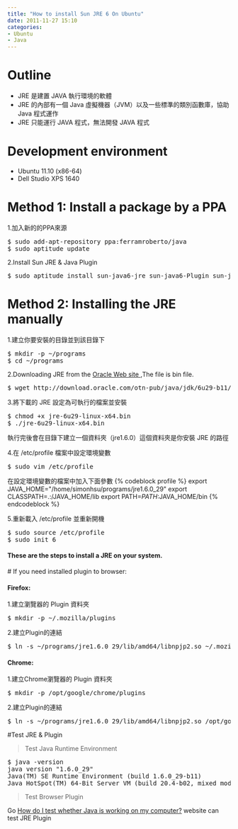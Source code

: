 ```yaml
---
title: "How to install Sun JRE 6 On Ubuntu"
date: 2011-11-27 15:10
categories:
- Ubuntu
- Java
---
```


# Outline
+ JRE 是建置 JAVA 執行環境的軟體
+ JRE 的內部有一個 Java 虛擬機器（JVM）以及一些標準的類別函數庫，協助 Java 程式運作
+ JRE 只能運行 JAVA 程式，無法開發 JAVA 程式
<p></p>

# Development environment
* Ubuntu 11.10 (x86-64)
* Dell Studio XPS 1640
<p></p>

# Method 1: Install a package by a PPA
1.加入新的的PPA來源
<pre class="prettyprint text">
$ sudo add-apt-repository ppa:ferramroberto/java
$ sudo aptitude update
</pre>
2.Install Sun JRE & Java Plugin
<pre class="prettyprint text">
$ sudo aptitude install sun-java6-jre sun-java6-Plugin sun-java6-fonts
</pre>

# Method 2: Installing the JRE manually
1.建立你要安裝的目錄並到該目錄下
<pre class="prettyprint text">
$ mkdir -p ~/programs
$ cd ~/programs
</pre>

2.Downloading JRE from the [Oracle Web site ](http://www.oracle.com/technetwork/java/javase/downloads/index.html),The file is bin file.
<pre class="prettyprint text">
$ wget http://download.oracle.com/otn-pub/java/jdk/6u29-b11/jre-6u29-linux-x64.bin
</pre>

3.將下載的 JRE 設定為可執行的檔案並安裝
<pre class="prettyprint text">
$ chmod +x jre-6u29-linux-x64.bin
$ ./jre-6u29-linux-x64.bin
</pre>

執行完後會在目錄下建立一個資料夾（jre1.6.0）這個資料夾是你安裝 JRE 的路徑

4.在 /etc/profile 檔案中設定環境變數
<pre class="prettyprint text">
$ sudo vim /etc/profile
</pre>
在設定環境變數的檔案中加入下面參數
{% codeblock profile %}
export JAVA_HOME="/home/simonhsu/programs/jre1.6.0_29"
export CLASSPATH=.:/JAVA_HOME/lib
export PATH=$PATH:$JAVA_HOME/bin
{% endcodeblock %}

5.重新載入 /etc/profile 並重新開機
<pre class="prettyprint text">
$ sudo source /etc/profile
$ sudo init 6
</pre>

#### These are the steps to install a JRE on your system.
<p></p>
# If you need installed plugin to browser:

#### Firefox:

1.建立瀏覽器的 Plugin 資料夾
<pre class="prettyprint text">
$ mkdir -p ~/.mozilla/plugins
</pre>
2.建立Plugin的連結
<pre class="prettyprint text">
$ ln -s ~/programs/jre1.6.0_29/lib/amd64/libnpjp2.so ~/.mozilla/plugins/
</pre>

#### Chrome:

1.建立Chrome瀏覽器的 Plugin 資料夾
<pre class="prettyprint text">
$ mkdir -p /opt/google/chrome/plugins
</pre>
2.建立Plugin的連結
<pre class="prettyprint text">
$ ln -s ~/programs/jre1.6.0_29/lib/amd64/libnpjp2.so /opt/google/chrome/plugins
</pre>

#Test JRE & Plugin

> Test Java Runtime Environment
<pre class="prettyprint text">
$ java -version
java version "1.6.0_29"
Java(TM) SE Runtime Environment (build 1.6.0_29-b11)
Java HotSpot(TM) 64-Bit Server VM (build 20.4-b02, mixed mode)
</pre>
> Test Browser Plugin

Go [How do I test whether Java is working on my computer?](http://java.com/en/download/testjava.jsp) website can test JRE Plugin

